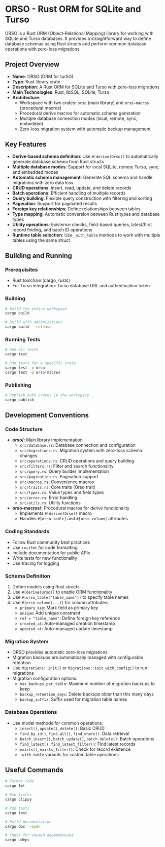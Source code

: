 # ORSO - Rust ORM for SQLite and Turso

ORSO is a Rust ORM (Object-Relational Mapping) library for working with SQLite and Turso databases. It provides a straightforward way to define database schemas using Rust structs and perform common database operations with zero-loss migrations.

## Project Overview

- **Name**: ORSO (ORM for turSO)
- **Type**: Rust library crate
- **Description**: A Rust ORM for SQLite and Turso with zero-loss migrations
- **Main Technologies**: Rust, libSQL, SQLite, Turso
- **Architecture**: 
  - Workspace with two crates: `orso` (main library) and `orso-macros` (procedural macros)
  - Procedural derive macros for automatic schema generation
  - Multiple database connection modes (local, remote, sync, embedded)
  - Zero-loss migration system with automatic backup management

## Key Features

- **Derive-based schema definition**: Use `#[derive(Orso)]` to automatically generate database schema from Rust structs
- **Multiple database modes**: Support for local SQLite, remote Turso, sync, and embedded modes
- **Automatic schema management**: Generate SQL schema and handle migrations with zero data loss
- **CRUD operations**: insert, read, update, and delete records
- **Batch operations**: Efficient handling of multiple records
- **Query building**: Flexible query construction with filtering and sorting
- **Pagination**: Support for paginated results
- **Foreign key relationships**: Define relationships between tables
- **Type mapping**: Automatic conversion between Rust types and database types
- **Utility operations**: Existence checks, field-based queries, latest/first record finding, and batch ID operations
- **Runtime table selection**: Use `_with_table` methods to work with multiple tables using the same struct

## Building and Running

### Prerequisites

- Rust toolchain (cargo, rustc)
- For Turso integration: Turso database URL and authentication token

### Building

```bash
# Build the entire workspace
cargo build

# Build with optimizations
cargo build --release
```

### Running Tests

```bash
# Run all tests
cargo test

# Run tests for a specific crate
cargo test -p orso
cargo test -p orso-macros
```

### Publishing

```bash
# Publish both crates in the workspace
cargo publish
```

## Development Conventions

### Code Structure

- **orso/**: Main library implementation
  - `src/database.rs`: Database connection and configuration
  - `src/migrations.rs`: Migration system with zero-loss schema changes
  - `src/operations.rs`: CRUD operations and query building
  - `src/filters.rs`: Filter and search functionality
  - `src/query.rs`: Query builder implementation
  - `src/pagination.rs`: Pagination support
  - `src/macros.rs`: Convenience macros
  - `src/traits.rs`: Core traits (Orso trait)
  - `src/types.rs`: Value types and field types
  - `src/error.rs`: Error handling
  - `src/utils.rs`: Utility functions
- **orso-macros/**: Procedural macros for derive functionality
  - Implements `#[derive(Orso)]` macro
  - Handles `#[orso_table]` and `#[orso_column]` attributes

### Coding Standards

- Follow Rust community best practices
- Use `rustfmt` for code formatting
- Include documentation for public APIs
- Write tests for new functionality
- Use tracing for logging

### Schema Definition

1. Define models using Rust structs
2. Use `#[derive(Orso)]` to enable ORM functionality
3. Use `#[orso_table("table_name")]` to specify table names
4. Use `#[orso_column(...)]` for column attributes:
   - `primary_key`: Mark field as primary key
   - `unique`: Add unique constraint
   - `ref = "table_name"`: Define foreign key reference
   - `created_at`: Auto-managed creation timestamp
   - `updated_at`: Auto-managed update timestamp

### Migration System

- ORSO provides automatic zero-loss migrations
- Migration backups are automatically managed with configurable retention
- Use `Migrations::init()` or `Migrations::init_with_config()` to run migrations
- Migration configuration options:
  - `max_backups_per_table`: Maximum number of migration backups to keep
  - `backup_retention_days`: Delete backups older than this many days
  - `backup_suffix`: Suffix used for migration table names

### Database Operations

- Use model methods for common operations:
  - `insert()`, `update()`, `delete()`: Basic CRUD
  - `find_by_id()`, `find_all()`, `find_where()`: Data retrieval
  - `batch_insert()`, `batch_update()`, `batch_delete()`: Batch operations
  - `find_latest()`, `find_latest_filter()`: Find latest records
  - `exists()`, `exists_filter()`: Check for record existence
  - `_with_table` variants for custom table operations

## Useful Commands

```bash
# Format code
cargo fmt

# Run linter
cargo clippy

# Run tests
cargo test

# Build documentation
cargo doc --open

# Check for unused dependencies
cargo udeps
```